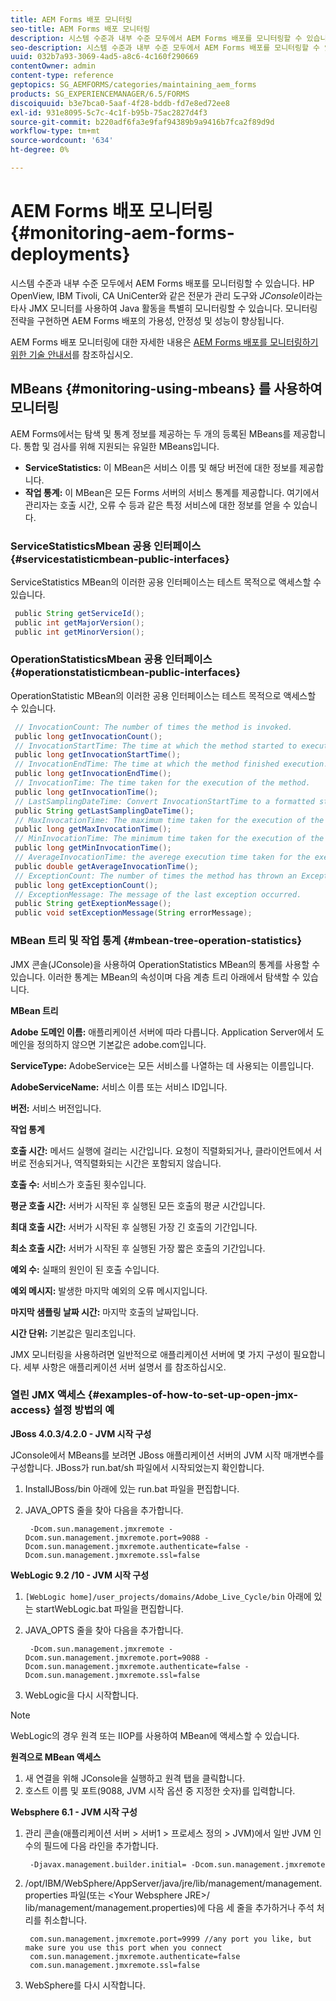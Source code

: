 ```yaml
---
title: AEM Forms 배포 모니터링
seo-title: AEM Forms 배포 모니터링
description: 시스템 수준과 내부 수준 모두에서 AEM Forms 배포를 모니터링할 수 있습니다. 이 문서에서 AEM Forms 배포 모니터링에 대해 자세히 알아보십시오.
seo-description: 시스템 수준과 내부 수준 모두에서 AEM Forms 배포를 모니터링할 수 있습니다. 이 문서에서 AEM Forms 배포 모니터링에 대해 자세히 알아보십시오.
uuid: 032b7a93-3069-4ad5-a8c6-4c160f290669
contentOwner: admin
content-type: reference
geptopics: SG_AEMFORMS/categories/maintaining_aem_forms
products: SG_EXPERIENCEMANAGER/6.5/FORMS
discoiquuid: b3e7bca0-5aaf-4f28-bddb-fd7e8ed72ee8
exl-id: 931e8095-5c7c-4c1f-b95b-75ac2827d4f3
source-git-commit: b220adf6fa3e9faf94389b9a9416b7fca2f89d9d
workflow-type: tm+mt
source-wordcount: '634'
ht-degree: 0%

---
```


# AEM Forms 배포 모니터링 {#monitoring-aem-forms-deployments}

시스템 수준과 내부 수준 모두에서 AEM Forms 배포를 모니터링할 수 있습니다. HP OpenView, IBM Tivoli, CA UniCenter와 같은 전문가 관리 도구와 *JConsole*&#x200B;이라는 타사 JMX 모니터를 사용하여 Java 활동을 특별히 모니터링할 수 있습니다. 모니터링 전략을 구현하면 AEM Forms 배포의 가용성, 안정성 및 성능이 향상됩니다.

AEM Forms 배포 모니터링에 대한 자세한 내용은 [AEM Forms 배포를 모니터링하기 위한 기술 안내서](https://www.adobe.com/devnet/livecycle/pdfs/lc_monitoring_wp_ue.pdf)를 참조하십시오.

## MBeans {#monitoring-using-mbeans} 를 사용하여 모니터링

AEM Forms에서는 탐색 및 통계 정보를 제공하는 두 개의 등록된 MBeans를 제공합니다. 통합 및 검사를 위해 지원되는 유일한 MBeans입니다.

* **ServiceStatistics:**  이 MBean은 서비스 이름 및 해당 버전에 대한 정보를 제공합니다.
* **작업 통계:** 이 MBean은 모든 Forms 서버의 서비스 통계를 제공합니다. 여기에서 관리자는 호출 시간, 오류 수 등과 같은 특정 서비스에 대한 정보를 얻을 수 있습니다.

### ServiceStatisticsMbean 공용 인터페이스 {#servicestatisticmbean-public-interfaces}

ServiceStatistics MBean의 이러한 공용 인터페이스는 테스트 목적으로 액세스할 수 있습니다.

```java
 public String getServiceId();
 public int getMajorVersion();
 public int getMinorVersion();
```

### OperationStatisticsMbean 공용 인터페이스 {#operationstatisticmbean-public-interfaces}

OperationStatistic MBean의 이러한 공용 인터페이스는 테스트 목적으로 액세스할 수 있습니다.

```java
 // InvocationCount: The number of times the method is invoked.
 public long getInvocationCount();
 // InvocationStartTime: The time at which the method started to execute.
 public long getInvocationStartTime();
 // InvocationEndTime: The time at which the method finished execution.
 public long getInvocationEndTime();
 // InvocationTime: The time taken for the execution of the method.
 public long getInvocationTime();
 // LastSamplingDateTime: Convert InvocationStartTime to a formatted string
 public String getLastSamplingDateTime();
 // MaxInvocationTime: The maximum time taken for the execution of the method.
 public long getMaxInvocationTime();
 // MinInvocationTime: The minimum time taken for the execution of the method.
 public long getMinInvocationTime();
 // AverageInvocationTime: the averege execution time taken for the execution of the method.
 public double getAverageInvocationTime();
 // ExceptionCount: The number of times the method has thrown an Exception.
 public long getExceptionCount();
 // ExceptionMessage: The message of the last exception occurred.
 public String getExeptionMessage();
 public void setExceptionMessage(String errorMessage);
```

### MBean 트리 및 작업 통계 {#mbean-tree-operation-statistics}

JMX 콘솔(JConsole)을 사용하여 OperationStatistics MBean의 통계를 사용할 수 있습니다. 이러한 통계는 MBean의 속성이며 다음 계층 트리 아래에서 탐색할 수 있습니다.

**MBean 트리**

**Adobe 도메인 이름:** 애플리케이션 서버에 따라 다릅니다. Application Server에서 도메인을 정의하지 않으면 기본값은 adobe.com입니다.

**ServiceType:** AdobeService는 모든 서비스를 나열하는 데 사용되는 이름입니다.

**AdobeServiceName:**  서비스 이름 또는 서비스 ID입니다.

**버전:** 서비스 버전입니다.

**작업 통계**

**호출 시간:**  메서드 실행에 걸리는 시간입니다. 요청이 직렬화되거나, 클라이언트에서 서버로 전송되거나, 역직렬화되는 시간은 포함되지 않습니다.

**호출 수:** 서비스가 호출된 횟수입니다.

**평균 호출 시간:**  서버가 시작된 후 실행된 모든 호출의 평균 시간입니다.

**최대 호출 시간:**  서버가 시작된 후 실행된 가장 긴 호출의 기간입니다.

**최소 호출 시간:**  서버가 시작된 후 실행된 가장 짧은 호출의 기간입니다.

**예외 수:** 실패의 원인이 된 호출 수입니다.

**예외 메시지:**  발생한 마지막 예외의 오류 메시지입니다.

**마지막 샘플링 날짜 시간:**  마지막 호출의 날짜입니다.

**시간 단위:** 기본값은 밀리초입니다.

JMX 모니터링을 사용하려면 일반적으로 애플리케이션 서버에 몇 가지 구성이 필요합니다. 세부 사항은 애플리케이션 서버 설명서 를 참조하십시오.

### 열린 JMX 액세스 {#examples-of-how-to-set-up-open-jmx-access} 설정 방법의 예

**JBoss 4.0.3/4.2.0 - JVM 시작 구성**

JConsole에서 MBeans를 보려면 JBoss 애플리케이션 서버의 JVM 시작 매개변수를 구성합니다. JBoss가 run.bat/sh 파일에서 시작되었는지 확인합니다.

1. InstallJBoss/bin 아래에 있는 run.bat 파일을 편집합니다.
1. JAVA_OPTS 줄을 찾아 다음을 추가합니다.

   ```shell
    -Dcom.sun.management.jmxremote -Dcom.sun.management.jmxremote.port=9088 -Dcom.sun.management.jmxremote.authenticate=false -Dcom.sun.management.jmxremote.ssl=false
   ```

**WebLogic 9.2 /10 - JVM 시작 구성**

1. `[WebLogic home]/user_projects/domains/Adobe_Live_Cycle/bin` 아래에 있는 startWebLogic.bat 파일을 편집합니다.
1. JAVA_OPTS 줄을 찾아 다음을 추가합니다.

   ```shell
    -Dcom.sun.management.jmxremote -Dcom.sun.management.jmxremote.port=9088 -Dcom.sun.management.jmxremote.authenticate=false -Dcom.sun.management.jmxremote.ssl=false
   ```

1. WebLogic을 다시 시작합니다.

>[!NOTE]
>
>WebLogic의 경우 원격 또는 IIOP를 사용하여 MBean에 액세스할 수 있습니다.

**원격으로 MBean 액세스**

1. 새 연결을 위해 JConsole을 실행하고 원격 탭을 클릭합니다.
1. 호스트 이름 및 포트(9088, JVM 시작 옵션 중 지정한 숫자)를 입력합니다.

**Websphere 6.1 - JVM 시작 구성**

1. 관리 콘솔(애플리케이션 서버 > 서버1 > 프로세스 정의 > JVM)에서 일반 JVM 인수의 필드에 다음 라인을 추가합니다.

   ```shell
    -Djavax.management.builder.initial= -Dcom.sun.management.jmxremote
   ```

1. /opt/IBM/WebSphere/AppServer/java/jre/lib/management/management.properties 파일(또는 &lt;Your Websphere JRE>/ lib/management/management.properties)에 다음 세 줄을 추가하거나 주석 처리를 취소합니다.

   ```shell
    com.sun.management.jmxremote.port=9999 //any port you like, but make sure you use this port when you connect
    com.sun.management.jmxremote.authenticate=false
    com.sun.management.jmxremote.ssl=false
   ```

1. WebSphere를 다시 시작합니다.
